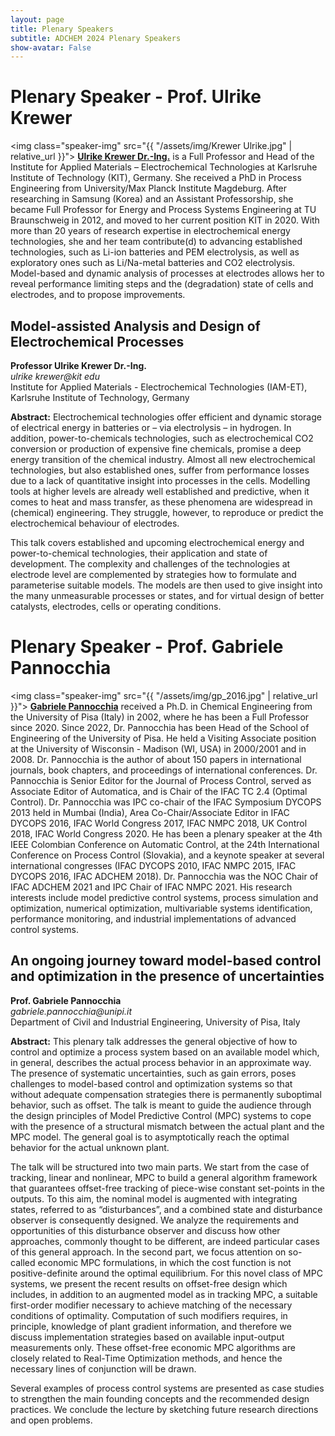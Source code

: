 ```yaml
---
layout: page
title: Plenary Speakers
subtitle: ADCHEM 2024 Plenary Speakers
show-avatar: False
---
```




# Plenary Speaker - Prof. Ulrike Krewer
<img class="speaker-img" src="{{ "/assets/img/Krewer Ulrike.jpg" | relative_url }}">
[**Ulrike Krewer Dr.-Ing.**](https://www.iam.kit.edu/et/english/mitarbeiter_5189.php) is a Full Professor and Head of the Institute for Applied Materials – Electrochemical Technologies at Karlsruhe Institute of Technology (KIT), Germany. She received a PhD in Process Engineering from University/Max Planck Institute Magdeburg. After researching in Samsung (Korea) and an Assistant Professorship, she became Full Professor for Energy and Process Systems Engineering at TU Braunschweig in 2012, and moved to her current position KIT in 2020. With more than 20 years of research expertise in electrochemical energy technologies, she and her team contribute(d) to advancing established technologies, such as Li-ion batteries and PEM electrolysis, as well as exploratory ones such as Li/Na-metal batteries and CO2 electrolysis. Model-based and dynamic analysis of processes at electrodes allows her to reveal performance limiting steps and the (degradation) state of cells and electrodes, and to propose improvements. 

<div class="text-center">
<h2>Model-assisted Analysis and Design of Electrochemical Processes</h2>
<b>Professor Ulrike Krewer Dr.-Ing.</b>
<br>
<i>ulrike krewer@kit edu</i>
<br>
Institute for Applied Materials - Electrochemical Technologies (IAM-ET), Karlsruhe Institute of Technology, Germany
</div>

**Abstract:** Electrochemical technologies offer efficient and dynamic storage of electrical energy in batteries or – via electrolysis – in hydrogen. In addition, power-to-chemicals technologies, such as electrochemical CO2 conversion or production of expensive fine chemicals, promise a deep energy transition of the chemical industry. Almost all new electrochemical technologies, but also established ones, suffer from performance losses due to a lack of quantitative insight into processes in the cells. Modelling tools at higher levels are already well established and predictive, when it comes to heat and mass transfer, as these phenomena are widespread in (chemical) engineering. They struggle, however, to reproduce or predict the electrochemical behaviour of electrodes.

This talk covers established and upcoming electrochemical energy and power-to-chemical technologies, their application and state of development. The complexity and challenges of the technologies at electrode level are complemented by strategies how to formulate and parameterise suitable models. The models are then used to give insight into the many unmeasurable processes or states, and for virtual design of better catalysts, electrodes, cells or operating conditions. 


# Plenary Speaker - Prof. Gabriele Pannocchia
<img class="speaker-img" src="{{ "/assets/img/gp_2016.jpg" | relative_url }}">
[**Gabriele Pannocchia**](https://people.unipi.it/gabriele_pannocchia/) received a Ph.D. in Chemical Engineering from the University of Pisa (Italy) in 2002, where he has been a Full Professor since 2020. Since 2022, Dr. Pannocchia has been Head of the School of Engineering of the University of Pisa.
He held a Visiting Associate position at the University of Wisconsin - Madison (WI, USA) in 2000/2001 and in 2008. Dr. Pannocchia is the author of about 150 papers in international journals, book chapters, and proceedings of international conferences.
Dr. Pannocchia is Senior Editor for the Journal of Process Control, served as Associate Editor of Automatica, and is Chair of the IFAC TC 2.4 (Optimal Control). Dr. Pannocchia was IPC co-chair of the IFAC Symposium DYCOPS 2013 held in Mumbai (India), Area Co-Chair/Associate Editor in IFAC DYCOPS 2016, IFAC World Congress 2017, IFAC NMPC 2018, UK Control 2018, IFAC World Congress 2020.
He has been a plenary speaker at the 4th IEEE Colombian Conference on Automatic Control, at the 24th International Conference on Process Control (Slovakia), and a keynote speaker at several international congresses (IFAC DYCOPS 2010, IFAC NMPC 2015, IFAC DYCOPS 2016, IFAC ADCHEM 2018).
Dr. Pannocchia was the NOC Chair of IFAC ADCHEM 2021 and IPC Chair of IFAC NMPC 2021. 
His research interests include model predictive control systems, process simulation and optimization, numerical optimization, multivariable systems identification, performance monitoring, and industrial implementations of advanced control systems.


<div class="text-center">
<h2>An ongoing journey toward model-based control and optimization in the presence of uncertainties</h2>
<b>Prof. Gabriele Pannocchia </b>
<br>
<i>gabriele.pannocchia@unipi.it</i>
<br>
Department of Civil and Industrial Engineering, University of Pisa, Italy
</div>

**Abstract:** This plenary talk addresses the general objective of how to control and optimize a process system based on an available model which, in general, describes the actual process behavior in an approximate way. The presence of systematic uncertainties, such as gain errors, poses challenges to model-based control and optimization systems so that without adequate compensation strategies there is permanently suboptimal behavior, such as offset. 
The talk is meant to guide the audience through the design principles of Model Predictive Control (MPC) systems to cope with the presence of a structural mismatch between the actual plant and the MPC model. The general goal is to asymptotically reach the optimal behavior for the actual unknown plant. 

The talk will be structured into two main parts. 
We start from the case of tracking, linear and nonlinear, MPC to build a general algorithm framework that guarantees offset-free tracking of piece-wise constant set-points in the outputs. To this aim, the nominal model is augmented with integrating states, referred to as “disturbances”, and a combined state and disturbance observer is consequently designed. We analyze the requirements and opportunities of this disturbance observer and discuss how other approaches, commonly thought to be different, are indeed particular cases of this general approach. 
In the second part, we focus attention on so-called economic MPC formulations, in which the cost function is not positive-definite around the optimal equilibrium. For this novel class of MPC systems, we present the recent results on offset-free design which includes, in addition to an augmented model as in tracking MPC, a suitable first-order modifier necessary to achieve matching of the necessary conditions of optimality. Computation of such modifiers requires, in principle, knowledge of plant gradient information, and therefore we discuss implementation strategies based on available input-output measurements only.  These offset-free economic MPC algorithms are closely related to Real-Time Optimization methods, and hence the necessary lines of conjunction will be drawn.

Several examples of process control systems are presented as case studies to strengthen the main founding concepts and the recommended design practices.
We conclude the lecture by sketching future research directions and open problems.



<!-- 
## Bhushan Gopaluni
### [Research Website](https://dais.chbe.ubc.ca/)

Bhushan Gopaluni is a professor in the Department of Chemical and Biological Engineering and an Associate Dean for Education and Professional Development in the Faculty of Applied Science at the University of British Columbia. He is also an associate faculty in the Institute of Applied Mathematics, the Institute for Computing, Information and Cognitive Systems, Pulp and Paper Center and the Clean Energy Research Center. He was the Elizabeth and Leslie Gould Teaching Professor from 2014 to 2017. He is currently an associate editor for Journal of Process Control and the Journal of Franklin Institute. He received a Ph.D. from the University of Alberta in 2003 and a Bachelor of Technology from the Indian Institute of Technology, Madras in 1997 both in the field of chemical engineering. From 2003 to 2005 he worked as an engineering consultant at Matrikon Inc. (now Honeywell Process Solutions) during which he designed and commissioned multivariable controllers in British Columbia’s pulp and paper industry, and implemented numerous controller performance monitoring projects in the Oil & Gas and other chemical industries. He is the recipient of several awards that include the Province of Alberta Graduate Fellowship, Captain Thomas Farell Graduate Memorial Scholarship from the University of Alberta and the prestigious Killam Teaching Prize and the Dean’s service medal from the University of British Columbia.

## Biao Huang
### [Research Website](https://sites.ualberta.ca/~bhuang/)
<img class="speaker-img" src="{{ "/assets/img/biao.png" | relative_url }}">
Biao Huang received his Ph.D. degree in Process Control from the University of Alberta, Canada, in 1997. He held MSc degree (1986) and BSc degree (1983) in Automatic Control from the Beijing University of Aeronautics and Astronautics. He joined the University of Alberta in 1997 as an Assistant Professor in the Department of Chemical and Materials Engineering and is currently a Full Professor, NSERC Senior Industrial Research Chair in Control of Oil Sands Processes since 2011, and Alberta Innovate Industry Chair (2013-2018). He is an IEEE Fellow, Fellow of the Canadian Academy of Engineering, and Fellow of the Chemical Institute of Canada. He is a recipient of awards including Alexander von Humboldt Research Fellowship from Germany, Best Paper award from IFAC Journal of Process Control, APEGA Summit Award in Research Excellence, and Bantrel Award in Design and Industrial Practice, etc. He has published five books and many peer-reviewed journal papers. His research interests include process control, process monitoring, data analytics, machine learning, Bayesian inference, and soft sensors. He is currently the Editor-in-Chief for IFAC Journal Control Engineering Practice, Subject Editor for Journal of the Franklin Institute, Associate Editor for Journal of Process Control, and editorial board member for Canadian Journal of Chemical Engineering and Chemometrics and Intelligent Laboratory

## Alf Isaksson
### [Research Website](https://www.researchgate.net/profile/Alf_Isaksson)
<img class="speaker-img" src="{{ "/assets/img/alf.png" | relative_url }}">
Alf Isaksson received an MSc in Computer Engineering and a PhD in Automatic Control, in 1983 and 1988 respectively, both from Linköping University, Sweden. After graduating he stayed at Linköping University until 1991 as an Assistant Professor. From 1991 to 1992 he spent one year as a Research Associate at The University of Newcastle, Australia. Returning to Sweden in 1992 Isaksson moved to the Royal Institute of Technology (KTH) in Stockholm, where eventually in 1999 he was promoted to full Professor. During this time he also spent 6 months in 1999 at the University of British Columbia, Vancouver, Canada as visiting professor. In 2001 he made the shift from academic to industrial research and joined ABB Corporate Research in Västerås, Sweden. After a specialist career culminating in an appointment to Corporate Research Fellow in 2009, he has since 2012 had multiple positions responsible for funding research inside ABB. He is now Research Manager globally for the newly established ABB Future Labs. Meanwhile Isaksson has still kept a connection to the academic world as Adjunct Professor in Automatic Control at Linköping University 2006-2015. Since 2013 he is also a member of the Royal Academy of Engineering Sciences (IVA). 

## Manabu Kano
### [Research Website](http://human.sys.i.kyoto-u.ac.jp/index-e.html)
<img class="speaker-img" src="{{ "/assets/img/manabu.png" | relative_url }}">
Manabu Kano received Bachelor’s, master’s, and Ph.D. degrees from the Department of Chemical Engineering, Kyoto University, in 1992, 1994, and 1999, respectively. He was an Instructor with Kyoto University since 1994. From 1999 to 2000, he was a visiting scholar with Ohio State University, U.S. Since 2012, he has been a Professor of Systems Science, Kyoto University. His research interest has covered process, medical, and agricultural systems engineering, particularly real-world data analysis. He was a recipient of many awards, including the Best Paper Award and the Technology Award from the Society of Instrument and Control Engineers (SICE), the Instrumentation, Control and System Engineering Research Award from the Iron and Steel Institute of Japan (ISIJ), and the Outstanding Paper Award and the Research Award for Young Investigators from the Society of Chemical Engineers, Japan (SCEJ).

## Sirish L. Shah
### [Research Website](https://sites.ualberta.ca/~slshah/shah.htm)
<img class="speaker-img" src="{{ "/assets/img/sirish.png" | relative_url }}">
Sirish L. Shah has been with the University of Alberta since 1978, where he held the NSERC-Matrikon-Suncor-iCORE Senior Industrial Research Chair in Computer Process Control from 2000 to 2012. He is the recipient of the Albright & Wilson Americas Award of the Canadian Society for Chemical Engineering (CSChE) in 1989, the Killam Professor in 2003, the D.G. Fisher Award of the CSChE for significant contributions in the field of systems and control, the ASTECH award in 2011, the 2015-IEEE Transition to Practice award and the 2017 RS Jane award of the CSChE.  He has held visiting appointments at Oxford University and Balliol College as a SERC fellow, Kumamoto University (Japan) as a senior research fellow of the Japan Society for the Promotion of Science (JSPS), the University of Newcastle, Australia, IIT-Madras India and the National University of Singapore. The main areas of his current research are process and performance monitoring, analysis and rationalization of alarm systems. He has co-authored three books and many journal publications. He is Emeritus Professor at the University of Alberta, a Fellow of the Canadian Academy of Engineering (FCAE), the Chemical Institute of Canada (FCIC) and the IEEE (FIEEE). He currently holds a visiting appointment with the Digital Monozukuri (manufacturing) Education and Research Centre at Hiroshima University in Japan.

## Arun K. Tangirala
### [Research Website](http://arunkt.wixsite.com/homepage)
<img class="speaker-img" src="{{ "/assets/img/arun.png" | relative_url }}">
Arun K. Tangirala holds a Bachelors in Chemical Engineering and a Doctoral degree in Process Control. He is a Professor at the Department of Chemical Engineering, IIT Madras. His research is concerned with multi-disciplinary problems of causality analysis, network reconstruction, control loop performance monitoring, multiscale identification, sparse optimization (compressive sensing)-based identification, systems biology and modern applications of data science. He is a recipient of several prestigious teaching & research awards and international fellowships. In addition, he has held visiting appointments at the University of Delaware, Technical University of Munich and Tsinghua University. He was awarded the Young Faculty Recognition Award in 2010 and the 2014 Institute Research and Development Award by IIT Madras. He is the author of a comprehensive classroom text on "Principles of System Identification: Theory and Practice". He is currently an Associate Editor of the ASME Journal of Dynamics, Measurement and Control and the Editor-in-Chief of the Journal of Institution of Engineers India: Series E (Chemical and Textile Engineering). He is also an active member of ASME, IEEE, AIChE, CSChE and is a faculty associate of the Robert Bosch Centre for Data Science and Artificial Intelligence at IIT Madras.

## Nina Thornhill
### [Research Website](https://www.imperial.ac.uk/people/n.thornhill)
<img class="speaker-img" src="{{ "/assets/img/nina.png" | relative_url }}">
Nina Thornhill holds the ABB Chair of Process Automation at Imperial College London. She and her research group work at the interface between industry and academia and is interested in finding ways in which industrial operations can be controlled, operated, maintained and improved through handling of process information, data integration and information extraction. Her research interests include optimization and industrial data analysis with applications in oil and gas, chemicals, and electricity transmission. She was the recipient of the 2019 Nordic Process Control award.She received a BA in Physics from Oxford University, MSc in Control Systems from Imperial College and PhD from University College London. She worked at ICI, British Aerospace and in the Department of Electronic and Electrical Engineering at University College London before moving to the Department of Chemical Engineering at Imperial College London in 2007.   -->
